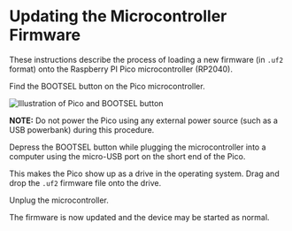 # Updating the Microcontroller Firmware

These instructions describe the process of loading a new firmware (in `.uf2` 
format) onto the Raspberry PI Pico microcontroller (RP2040).

Find the BOOTSEL button on the Pico microcontroller.

![Illustration of Pico and BOOTSEL button](https://projects-static.raspberrypi.org/projects/getting-started-with-the-pico/725a421f3b51a5674c539d6953db5f1892509475/en/images/Pico-bootsel.png)

**NOTE:** Do not power the Pico using any external power source (such as a 
USB powerbank) during this procedure.

Depress the BOOTSEL button while plugging the microcontroller into a computer
using the micro-USB port on the short end of the Pico.

This makes the Pico show up as a drive in the operating system. Drag and 
drop the `.uf2` firmware file onto the drive.

Unplug the microcontroller.

The firmware is now updated and the device may be started as normal.

